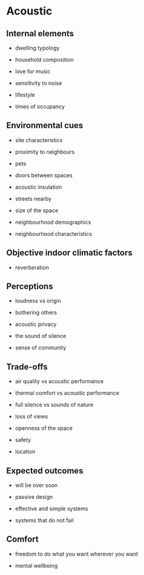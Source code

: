# Acoustic

## Internal elements

* dwelling typology

* household composition

* love for music

* sensitivity to noise

* lifestyle

* times of occupancy



## Environmental cues

* site characteristics

* proximity to neighbours

* pets

* doors between spaces

* acoustic insulation

* streets nearby

* size of the space

* neighbourhood demographics

* neighbourhood characteristics






## Objective indoor climatic factors

* reverberation


## Perceptions

* loudness vs origin

* bothering others

* acoustic privacy

* the sound of silence

* sense of community


## Trade-offs


* air quality vs acoustic performance

* thermal comfort vs acoustic performance

* full silence vs sounds of nature

* loss of views

* openness of the space

* safety

* location



## Expected outcomes

* will be over soon

* passive design

* effective and simple systems

* systems that do not fail



## Comfort

* freedom to do what you want wherever you want

* mental wellbeing



